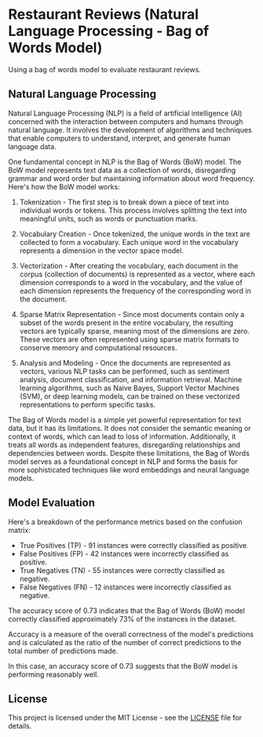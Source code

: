# Restaurant Reviews (Natural Language Processing - Bag of Words Model)

Using a bag of words model to evaluate restaurant reviews.

## Natural Language Processing

Natural Language Processing (NLP) is a field of artificial intelligence (AI) concerned with the interaction between computers and humans through natural language. It involves the development of algorithms and techniques that enable computers to understand, interpret, and generate human language data.

One fundamental concept in NLP is the Bag of Words (BoW) model. The BoW model represents text data as a collection of words, disregarding grammar and word order but maintaining information about word frequency. Here's how the BoW model works:

1. Tokenization - The first step is to break down a piece of text into individual words or tokens. This process involves splitting the text into meaningful units, such as words or punctuation marks.

2. Vocabulary Creation - Once tokenized, the unique words in the text are collected to form a vocabulary. Each unique word in the vocabulary represents a dimension in the vector space model.

3. Vectorization - After creating the vocabulary, each document in the corpus (collection of documents) is represented as a vector, where each dimension corresponds to a word in the vocabulary, and the value of each dimension represents the frequency of the corresponding word in the document.

4. Sparse Matrix Representation - Since most documents contain only a subset of the words present in the entire vocabulary, the resulting vectors are typically sparse, meaning most of the dimensions are zero. These vectors are often represented using sparse matrix formats to conserve memory and computational resources.

5. Analysis and Modeling - Once the documents are represented as vectors, various NLP tasks can be performed, such as sentiment analysis, document classification, and information retrieval. Machine learning algorithms, such as Naive Bayes, Support Vector Machines (SVM), or deep learning models, can be trained on these vectorized representations to perform specific tasks.

The Bag of Words model is a simple yet powerful representation for text data, but it has its limitations. It does not consider the semantic meaning or context of words, which can lead to loss of information. Additionally, it treats all words as independent features, disregarding relationships and dependencies between words. Despite these limitations, the Bag of Words model serves as a foundational concept in NLP and forms the basis for more sophisticated techniques like word embeddings and neural language models.

## Model Evaluation

Here's a breakdown of the performance metrics based on the confusion matrix:

- True Positives (TP) - 91 instances were correctly classified as positive.
- False Positives (FP) - 42 instances were incorrectly classified as positive.
- True Negatives (TN) - 55 instances were correctly classified as negative.
- False Negatives (FN) - 12 instances were incorrectly classified as negative.

The accuracy score of 0.73 indicates that the Bag of Words (BoW) model correctly classified approximately 73% of the instances in the dataset.

Accuracy is a measure of the overall correctness of the model's predictions and is calculated as the ratio of the number of correct predictions to the total number of predictions made.

In this case, an accuracy score of 0.73 suggests that the BoW model is performing reasonably well.

## License

This project is licensed under the MIT License - see the [LICENSE](LICENSE) file for details.